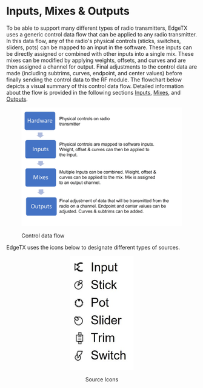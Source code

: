 # Inputs, Mixes & Outputs

To be able to support many different types of radio transmitters, EdgeTX uses a generic control data flow that can be applied to any radio transmitter. In this data flow, any of the radio's physical controls (sticks, switches, sliders, pots) can be mapped to an input in the software. These inputs can be directly assigned or combined with other inputs into a single mix. These mixes can be modified by applying weights, offsets, and curves and are then assigned a channel for output. Final adjustments to the control data are made (including subtrims, curves, endpoint, and center values) before finally sending the control data to the RF module. The flowchart below depicts a visual summary of this control data flow. Detailed information about the flow is provided in the following sections [Inputs](mixes.md), [Mixes](mixes.md), and [Outputs](outputs.md).

<figure><img src="../../../../.gitbook/assets/inputflow.jpg" alt=""><figcaption><p>Control data flow</p></figcaption></figure>

EdgeTX uses the icons below to designate different types of sources.&#x20;

<div align="center">

<figure><img src="../../../../.gitbook/assets/inputicons.jpg" alt=""><figcaption><p>Source Icons</p></figcaption></figure>

</div>
